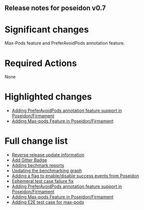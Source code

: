 ## Release notes for poseidon v0.7

# Significant changes
Max-Pods feature and PreferAvoidPods annotation feature.

# Required Actions
None

# Highlighted changes
* [Adding PreferAvoidPods annotation feature support in Poseidon/Firmament](https://github.com/kubernetes-sigs/poseidon/pull/165)
* [Adding Max-pods Feature in Poseidon/Firmament](https://github.com/kubernetes-sigs/poseidon/pull/166)

# Full change list

* [Reverse release update information](https://github.com/kubernetes-sigs/poseidon/pull/154)
* [Add Gitter Badge](https://github.com/kubernetes-sigs/poseidon/pull/160)
* [Adding bechmark reports](https://github.com/kubernetes-sigs/poseidon/pull/161)
* [Updating the benchmarking graph](https://github.com/kubernetes-sigs/poseidon/pull/162)
* [Adding a flag to enable/disable success events from Poseidon](https://github.com/kubernetes-sigs/poseidon/pull/163)
* [Ephemeral test case failure fix](https://github.com/kubernetes-sigs/poseidon/pull/164)
* [Adding PreferAvoidPods annotation feature support in Poseidon/Firmament](https://github.com/kubernetes-sigs/poseidon/pull/165)
* [Adding Max-pods Feature in Poseidon/Firmament](https://github.com/kubernetes-sigs/poseidon/pull/166)
* [Adding E2E test case for max-pods](https://github.com/kubernetes-sigs/poseidon/pull/167)